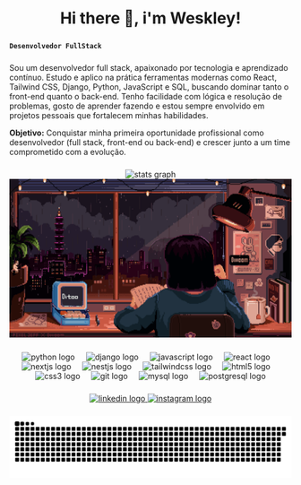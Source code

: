 <h1 align="center">Hi there 👋, i'm Weskley!</h1>

###

**`Desenvolvedor FullStack`**

###

Sou um desenvolvedor full stack, apaixonado por tecnologia e aprendizado contínuo. Estudo e aplico na prática ferramentas modernas como React, Tailwind CSS, Django, Python, JavaScript e SQL, buscando dominar tanto o front-end quanto o back-end.
Tenho facilidade com lógica e resolução de problemas, gosto de aprender fazendo e estou sempre envolvido em projetos pessoais que fortalecem minhas habilidades.

**Objetivo:** Conquistar minha primeira oportunidade profissional como desenvolvedor (full stack, front-end ou back-end) e crescer junto a um time comprometido com a evolução.

###

<div align="center">
  <img src="https://github-readme-stats.vercel.app/api?username=WeskleyReis&hide_title=false&hide_rank=false&show_icons=true&include_all_commits=true&count_private=true&disable_animations=false&theme=dark&locale=en&hide_border=false&order=1" height="150" alt="stats graph"  />

  <a href="https://github.com/WeskleyReis/github-readme-stats">
    <img src="scr/study.gif" alt="Most Used Languages">
  </a>
</div>

###

<div align="center">
  <img src="https://cdn.jsdelivr.net/gh/devicons/devicon/icons/python/python-original.svg" height="40" alt="python logo"  />
  <img width="12" />
  <img src="https://cdn.jsdelivr.net/gh/devicons/devicon/icons/django/django-plain.svg" height="40" alt="django logo"  />
  <img width="12" />
  <img src="https://cdn.jsdelivr.net/gh/devicons/devicon/icons/javascript/javascript-original.svg" height="40" alt="javascript logo"  />
  <img width="12" />
  <img src="https://cdn.jsdelivr.net/gh/devicons/devicon/icons/react/react-original.svg" height="40" alt="react logo"  />
  <img width="12" />
  <img src="https://cdn.jsdelivr.net/gh/devicons/devicon/icons/nextjs/nextjs-original.svg" height="40" alt="nextjs logo"  />
  <img width="12" />
  <img src="https://cdn.jsdelivr.net/gh/devicons/devicon/icons/nestjs/nestjs-original.svg" height="40" alt="nestjs logo"  />
  <img width="12" />
  <img src="https://cdn.jsdelivr.net/gh/devicons/devicon/icons/tailwindcss/tailwindcss-original-wordmark.svg" height="40" alt="tailwindcss logo"  />
  <img width="12" />
  <img src="https://cdn.jsdelivr.net/gh/devicons/devicon/icons/html5/html5-original.svg" height="40" alt="html5 logo"  />
  <img width="12" />
  <img src="https://cdn.jsdelivr.net/gh/devicons/devicon/icons/css3/css3-original.svg" height="40" alt="css3 logo"  />
  <img width="12" />
  <img src="https://cdn.jsdelivr.net/gh/devicons/devicon/icons/git/git-original.svg" height="40" alt="git logo"  />
  <img width="12" />
  <img src="https://cdn.jsdelivr.net/gh/devicons/devicon/icons/mysql/mysql-original.svg" height="40" alt="mysql logo"  />
  <img width="12" />
  <img src="https://cdn.jsdelivr.net/gh/devicons/devicon/icons/postgresql/postgresql-original.svg" height="40" alt="postgresql logo"  />
</div>

###

<div align="center">
  <a href="https://www.linkedin.com/in/weskleyreis/" target="_blank">
    <img src="https://raw.githubusercontent.com/maurodesouza/profile-readme-generator/master/src/assets/icons/social/linkedin/default.svg" width="52" height="40" alt="linkedin logo"  />
  </a>
  <a href="https://www.instagram.com/weskleyreis/" target="_blank">
    <img src="https://raw.githubusercontent.com/maurodesouza/profile-readme-generator/master/src/assets/icons/social/instagram/default.svg" width="52" height="40" alt="instagram logo"  />
  </a>
</div>

###

<picture align="center">
  <source media="(prefers-color-scheme: dark)" srcset="https://raw.githubusercontent.com/WeskleyReis/WeskleyReis/output/github-contribution-grid-snake-dark.svg">
  <source media="(prefers-color-scheme: light)" srcset="https://raw.githubusercontent.com/WeskleyReis/WeskleyReis/output/github-contribution-grid-snake-dark.svg">
  <img align="center" alt="github contribution grid snake animation" src="https://raw.githubusercontent.com/WeskleyReis/WeskleyReis/output/github-contribution-grid-snake.svg">
</picture>

###
